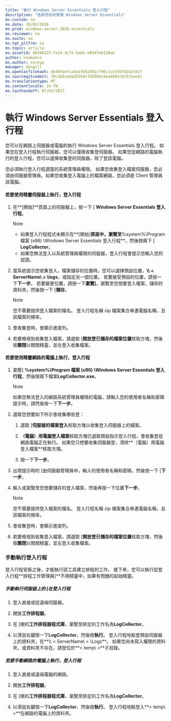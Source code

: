 ```yaml
---
title: "執行 Windows Server Essentials 登入行程"
description: "告訴您如何使用 Windows Server Essentials"
ms.custom: na
ms.date: 10/03/2016
ms.prod: windows-server-2016-essentials
ms.reviewer: na
ms.suite: na
ms.tgt_pltfrm: na
ms.topic: article
ms.assetid: 0d340223-fa24-4c75-ba8e-b654feb120ab
author: nnamuhcs
ms.author: coreyp
manager: dongill
ms.openlocfilehash: 6b49fee7ca4a19d5a501cf96c1ce356f8242c81f
ms.sourcegitcommit: 70c1b6cedad55b9c7d2068c9aa4891c6c533ee4c
ms.translationtype: MT
ms.contentlocale: zh-TW
ms.lasthandoff: 07/03/2017
---
```

# <a name="run-the-windows-server-essentials-log-collector"></a>執行 Windows Server Essentials 登入行程
您可以在網路上伺服器或電腦的執行 Windows Server Essentials 登入行程。 如果您在登入行程執行伺服器，您可以僅限收集登伺服器。 如果您從網路的電腦執行的登入行程，您可以選擇收集登的伺服器，除了登該電腦。  
  
 您必須執行登入行程適當的系統管理員權限。 如果您收集登入檔案伺服器，您必須由伺服器管理員。如果您收集登入電腦上的檔案網路，您必須是 Client 管理員該電腦。  
  
#### <a name="to-run-the-log-collector-on-the-server-by-using-the-wizard"></a>若要使用精靈伺服器上執行，登入行程  
  
1.  在**[開始]**頁面上的伺服器上，按一下 [ **Windows Server Essentials 登入行程**。  
  
    > [!NOTE]
    >  -   如果登入行程程式未顯示在**[開始]**頁面中，瀏覽至**%system%\Program 檔案 (x86) \Windows Server Essentials 登入行程**，然後按兩下 [ **LogCollector**。  
    > -   如果您無法登入以系統管理員權限的伺服器，登入行程會提示您輸入您的認證。  
  
2.  當系統提示您收集登入，檔案儲存的位置時，您可以選擇預設位置，**\\\ < ServerName\ > \logs**，或指定另一個位置。 若要接受預設的位置，請按一下**下一步**。 若要變更位置，請按一下**瀏覽]**，瀏覽至您想要登入檔案，儲存的資料夾，然後按一下 [**儲存**。  
  
    > [!NOTE]
    >  您不需要提供登入檔案的檔名。 登入行程名稱 zip 檔案集合串連電腦名稱，且該檔案的頻率。  
  
3.  會收集登時，會顯示進度列。  
  
4.  若要檢視到收集登入檔案，請選取 [**開放登已儲存的檔案位置**核取方塊，然後按**關閉**以關閉精靈，並左登入收集檔案。  
  
#### <a name="to-run-the-log-collector-on-a-network-computer-by-using-the-wizard"></a>若要使用精靈網路的電腦上執行，登入行程  
  
1.  瀏覽] **%system%\Program 檔案 (x86) \Windows Server Essentials 登入行程**，然後按兩下檔案**LogCollector.exe**。  
  
    > [!NOTE]
    >  如果您無法登入的網路系統管理員權限的電腦，請輸入您的使用者名稱和密碼提示時，請然後按一下**下一步**。  
  
2.  選取您想要如下所示會收集哪些登：  
  
    1.  選取 [**伺服器的檔案登入**核取方塊以收集登入伺服器上的檔案。  
  
    2.  **（電腦）用電腦登入檔案**核取方塊已選取預設指示登入行程，會收集登從網路電腦正在執行。 如果您只想要收集伺服器登，清除**（電腦）用電腦登入檔案**核取方塊。  
  
    3.  按一下**下一步**。  
  
3.  出現提示時的 [由伺服器管理員中，輸入的使用者名稱和密碼，然後按一下 [**下一步**。  
  
4.  輸入或瀏覽至您想要儲存的登入檔案，然後再按一下位置**下一步**。  
  
    > [!NOTE]
    >  您不需要提供登入檔案的檔名。 登入行程名稱 zip 檔案集合串連電腦名稱，且該檔案的頻率。  
  
5.  會收集登時，會顯示進度列。  
  
6.  若要檢視到收集登入檔案，請選取 [**開放登已儲存的檔案位置**核取方塊，然後按**關閉**以關閉精靈，並左登入收集檔案。  
  
### <a name="running-the-log-collector-manually"></a>手動執行登入行程  
 登入行程安裝之後，才能執行該工具建立排程的工作。 接下來，您可以執行從登入行程**排程工作管理員]**不用精靈中，如果有問題的起始精靈。  
  
##### <a name="to-manually-run-the-log-collector-on-the-server"></a>手動執行伺服器上的 [在登入行程  
  
1.  登入直接或從遠端伺服器。  
  
2.  開放**工作排程器**。  
  
3.  在 [根的**工作排程器程式庫**，瀏覽至排定的工作名為**LogCollector**。  
  
4.  以滑鼠右鍵按一下**LogCollector**，然後按**執行**。 登入行程地點登預設伺服器上的資料夾，在**\\\ < ServerName\ > \Logs**。 如果您尚未寫入權限的資料夾，或資料夾不存在，請登位於**< temp\ >**子目錄。  
  
##### <a name="to-manually-run-the-log-collector-on-a-network-computer"></a>若要手動網路的電腦上執行，登入行程  
  
1.  登入直接或遠端電腦的網路。  
  
2.  開放**工作排程器**。  
  
3.  在 [根的**工作排程器程式庫**，瀏覽至排定的工作名為**LogCollector**。  
  
4.  以滑鼠右鍵按一下**LogCollector**，然後按**執行**。 登入行程地點登入**< temp\ >**在網路的電腦上的資料夾。
